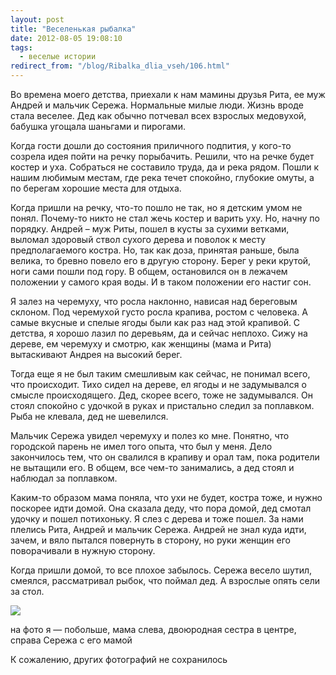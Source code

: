```yaml
---
layout: post
title: "Веселенькая рыбалка"
date: 2012-08-05 19:08:10
tags:
  - веселые истории
redirect_from: "/blog/Ribalka_dlia_vseh/106.html"
---
```

Во времена моего детства, приехали к нам мамины друзья Рита, ее муж
Андрей и мальчик Сережа. Нормальные милые люди. Жизнь вроде стала
веселее. Дед как обычно потчевал всех взрослых медовухой, бабушка
угощала шаньгами и пирогами.

Когда гости дошли до состояния приличного подпития, у кого-то созрела
идея пойти на речку порыбачить. Решили, что на речке будет костер и уха.
Собраться не составило труда, да и река рядом. Пошли к нашим любимым
местам, где река течет спокойно, глубокие омуты, а по берегам хорошие
места для отдыха.

Когда пришли на речку, что-то пошло не так, но я детским умом не понял.
Почему-то никто не стал жечь костер и варить уху. Но, начну по порядку.
Андрей – муж Риты, пошел в кусты за сухими ветками, выломал здоровый
ствол сухого дерева и поволок к месту предполагаемого костра. Но, так
как доза, принятая раньше, была велика, то бревно повело его в другую
сторону. Берег у реки крутой, ноги сами пошли под гору. В общем,
остановился он в лежачем положении у самого края воды. И в таком
положении его настиг сон.

Я залез на черемуху, что росла наклонно, нависая над береговым склоном.
Под черемухой густо росла крапива, ростом с человека. А самые вкусные и
спелые ягоды были как раз над этой крапивой. С детства, я хорошо лазил
по деревьям, да и сейчас неплохо. Сижу на дереве, ем черемуху и смотрю,
как женщины (мама и Рита) вытаскивают Андрея на высокий берег.

Тогда еще я не был таким смешливым как сейчас, не понимал всего, что
происходит. Тихо сидел на дереве, ел ягоды и не задумывался о смысле
происходящего. Дед, скорее всего, тоже не задумывался. Он стоял спокойно
с удочкой в руках и пристально следил за поплавком. Рыба не клевала, дед
не шевелился.

Мальчик Сережа увидел черемуху и полез ко мне. Понятно, что городской
парень не имел того опыта, что был у меня. Дело закончилось тем, что он
свалился в крапиву и орал там, пока родители не вытащили его. В общем,
все чем-то занимались, а дед стоял и наблюдал за поплавком.

Каким-то образом мама поняла, что ухи не будет, костра тоже, и нужно
поскорее идти домой. Она сказала деду, что пора домой, дед смотал удочку
и пошел потихоньку. Я слез с дерева и тоже пошел. За нами плелись Рита,
Андрей и мальчик Сережа. Андрей не знал куда идти, зачем, и вяло пытался
повернуть в сторону, но руки женщин его поворачивали в нужную сторону.

Когда пришли домой, то все плохое забылось. Сережа весело шутил,
смеялся, рассматривал рыбок, что поймал дед. А взрослые опять сели за
стол.

![](http://fishingguru.ru/uploads/images/00/00/01/2012/08/05/f94195.jpg)

на фото я — побольше, мама слева, двоюродная сестра в центре, справа
Сережа с его мамой

К сожалению, других фотографий не сохранилось
